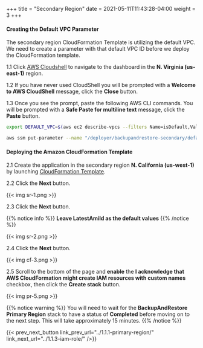 +++
title = "Secondary Region"
date =  2021-05-11T11:43:28-04:00
weight = 3
+++

#### Creating the Default VPC Parameter

The secondary region CloudFormation Template is utilizing the default VPC. We need to create a parameter with that default VPC ID before we deploy the CloudFormation template.

1.1 Click [AWS Cloudshell](https://us-east-1.console.aws.amazon.com/cloudshell/home?region=us-east-1) to navigate to the dashboard in the **N. Virginia (us-east-1)** region.

1.2 If you have never used CloudShell you will be prompted with a **Welcome to AWS CloudShell** message, click the **Close** button.

1.3 Once you see the prompt, paste the following AWS CLI commands. You will be prompted with a **Safe Paste for multiline text** message, click the **Paste** button.

```sh
export DEFAULT_VPC=$(aws ec2 describe-vpcs --filters Name=isDefault,Values=true --query "Vpcs[].VpcId" --region us-west-1 --output text) 
```
```sh
aws ssm put-parameter --name "/deployer/backupandrestore-secondary/default-vpc" --value $DEFAULT_VPC --type "String"  --overwrite --region us-west-1
```

#### Deploying the Amazon CloudFormation Template

2.1 Create the application in the secondary region **N. California (us-west-1)** by launching [CloudFormation Template](https://console.aws.amazon.com/cloudformation/home?region=us-west-1#/stacks/create/template?stackName=backupandrestore-secondary&templateURL=https://ee-assets-prod-us-east-1.s3.amazonaws.com/modules/7ebe40ac15b94a1e815828a877bde9b3/v9/BackupAndRestoreDB.yaml).

2.2 Click the **Next** button.

{{< img sr-1.png >}}

2.3 Click the **Next** button.

{{% notice info %}}
**Leave LatestAmiId as the default values**
{{% /notice %}}

{{< img sr-2.png >}}

2.4 Click the **Next** button.

{{< img cf-3.png >}}

2.5 Scroll to the bottom of the page and **enable** the **I acknowledge that AWS CloudFormation might create IAM resources with custom names** checkbox, then click the **Create stack** button.

{{< img pr-5.png >}}

{{% notice warning %}}
You will need to wait for the **BackupAndRestore Primary Region** stack to have a status of **Completed** before moving on to the next step. This will take approximately 15 minutes.
{{% /notice %}}

{{< prev_next_button link_prev_url="../1.1.1-primary-region/" link_next_url="../1.1.3-iam-role/" />}}